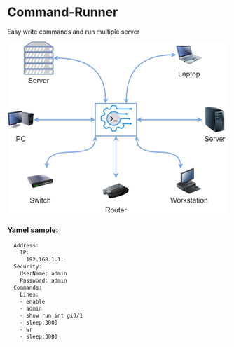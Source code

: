 # Command-Runner
Easy write commands and run multiple server

<p align="center" width="100%">
  <img src="/images/crunner.png"> 
</p>
  
### Yamel sample:
```
  Address:
    IP:
      192.168.1.1:
  Security:
    UserName: admin
    Password: admin
  Commands:
    Lines:
    - enable
    - admin
    - show run int gi0/1
    - sleep:3000
    - wr
    - sleep:3000
```

